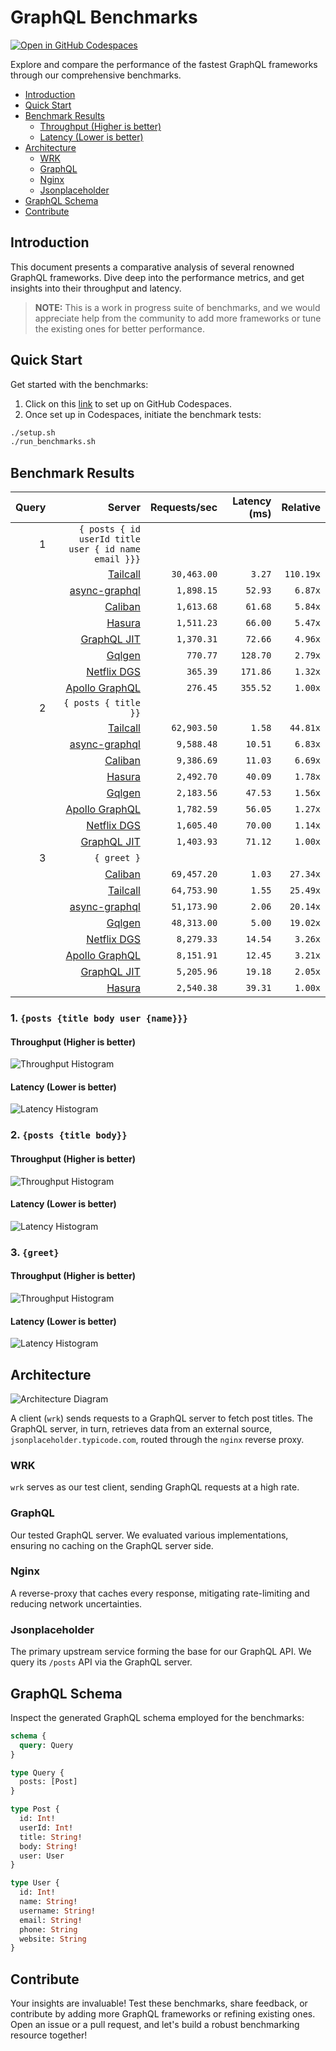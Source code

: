 # GraphQL Benchmarks <!-- omit from toc -->

[![Open in GitHub Codespaces](https://github.com/codespaces/badge.svg)](https://codespaces.new/tailcallhq/graphql-benchmarks)

Explore and compare the performance of the fastest GraphQL frameworks through our comprehensive benchmarks.

- [Introduction](#introduction)
- [Quick Start](#quick-start)
- [Benchmark Results](#benchmark-results)
  - [Throughput (Higher is better)](#throughput-higher-is-better)
  - [Latency (Lower is better)](#latency-lower-is-better)
- [Architecture](#architecture)
  - [WRK](#wrk)
  - [GraphQL](#graphql)
  - [Nginx](#nginx)
  - [Jsonplaceholder](#jsonplaceholder)
- [GraphQL Schema](#graphql-schema)
- [Contribute](#contribute)

[Tailcall]: https://github.com/tailcallhq/tailcall
[Gqlgen]: https://github.com/99designs/gqlgen
[Apollo GraphQL]: https://github.com/apollographql/apollo-server
[Netflix DGS]: https://github.com/netflix/dgs-framework
[Caliban]: https://github.com/ghostdogpr/caliban
[async-graphql]: https://github.com/async-graphql/async-graphql
[Hasura]: https://github.com/hasura/graphql-engine
[GraphQL JIT]: https://github.com/zalando-incubator/graphql-jit

## Introduction

This document presents a comparative analysis of several renowned GraphQL frameworks. Dive deep into the performance metrics, and get insights into their throughput and latency.

> **NOTE:** This is a work in progress suite of benchmarks, and we would appreciate help from the community to add more frameworks or tune the existing ones for better performance.

## Quick Start

Get started with the benchmarks:

1. Click on this [link](https://codespaces.new/tailcallhq/graphql-benchmarks) to set up on GitHub Codespaces.
2. Once set up in Codespaces, initiate the benchmark tests:

```bash
./setup.sh
./run_benchmarks.sh
```

## Benchmark Results

<!-- PERFORMANCE_RESULTS_START -->

| Query | Server | Requests/sec | Latency (ms) | Relative |
|-------:|--------:|--------------:|--------------:|---------:|
| 1 | `{ posts { id userId title user { id name email }}}` |
|| [Tailcall] | `30,463.00` | `3.27` | `110.19x` |
|| [async-graphql] | `1,898.15` | `52.93` | `6.87x` |
|| [Caliban] | `1,613.68` | `61.68` | `5.84x` |
|| [Hasura] | `1,511.23` | `66.00` | `5.47x` |
|| [GraphQL JIT] | `1,370.31` | `72.66` | `4.96x` |
|| [Gqlgen] | `770.77` | `128.70` | `2.79x` |
|| [Netflix DGS] | `365.39` | `171.86` | `1.32x` |
|| [Apollo GraphQL] | `276.45` | `355.52` | `1.00x` |
| 2 | `{ posts { title }}` |
|| [Tailcall] | `62,903.50` | `1.58` | `44.81x` |
|| [async-graphql] | `9,588.48` | `10.51` | `6.83x` |
|| [Caliban] | `9,386.69` | `11.03` | `6.69x` |
|| [Hasura] | `2,492.70` | `40.09` | `1.78x` |
|| [Gqlgen] | `2,183.56` | `47.53` | `1.56x` |
|| [Apollo GraphQL] | `1,782.59` | `56.05` | `1.27x` |
|| [Netflix DGS] | `1,605.40` | `70.00` | `1.14x` |
|| [GraphQL JIT] | `1,403.93` | `71.12` | `1.00x` |
| 3 | `{ greet }` |
|| [Caliban] | `69,457.20` | `1.03` | `27.34x` |
|| [Tailcall] | `64,753.90` | `1.55` | `25.49x` |
|| [async-graphql] | `51,173.90` | `2.06` | `20.14x` |
|| [Gqlgen] | `48,313.00` | `5.00` | `19.02x` |
|| [Netflix DGS] | `8,279.33` | `14.54` | `3.26x` |
|| [Apollo GraphQL] | `8,151.91` | `12.45` | `3.21x` |
|| [GraphQL JIT] | `5,205.96` | `19.18` | `2.05x` |
|| [Hasura] | `2,540.38` | `39.31` | `1.00x` |

<!-- PERFORMANCE_RESULTS_END -->



### 1. `{posts {title body user {name}}}`
#### Throughput (Higher is better)

![Throughput Histogram](assets/req_sec_histogram1.png)

#### Latency (Lower is better)

![Latency Histogram](assets/latency_histogram1.png)

### 2. `{posts {title body}}`
#### Throughput (Higher is better)

![Throughput Histogram](assets/req_sec_histogram2.png)

#### Latency (Lower is better)

![Latency Histogram](assets/latency_histogram2.png)

### 3. `{greet}`
#### Throughput (Higher is better)

![Throughput Histogram](assets/req_sec_histogram3.png)

#### Latency (Lower is better)

![Latency Histogram](assets/latency_histogram3.png)

## Architecture

![Architecture Diagram](assets/architecture.png)

A client (`wrk`) sends requests to a GraphQL server to fetch post titles. The GraphQL server, in turn, retrieves data from an external source, `jsonplaceholder.typicode.com`, routed through the `nginx` reverse proxy.

### WRK

`wrk` serves as our test client, sending GraphQL requests at a high rate.

### GraphQL

Our tested GraphQL server. We evaluated various implementations, ensuring no caching on the GraphQL server side.

### Nginx

A reverse-proxy that caches every response, mitigating rate-limiting and reducing network uncertainties.

### Jsonplaceholder

The primary upstream service forming the base for our GraphQL API. We query its `/posts` API via the GraphQL server.

## GraphQL Schema

Inspect the generated GraphQL schema employed for the benchmarks:

```graphql
schema {
  query: Query
}

type Query {
  posts: [Post]
}

type Post {
  id: Int!
  userId: Int!
  title: String!
  body: String!
  user: User
}

type User {
  id: Int!
  name: String!
  username: String!
  email: String!
  phone: String
  website: String
}
```

## Contribute

Your insights are invaluable! Test these benchmarks, share feedback, or contribute by adding more GraphQL frameworks or refining existing ones. Open an issue or a pull request, and let's build a robust benchmarking resource together!

